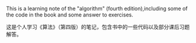 This is a learning note of the "algorithm" (fourth edition),including some of the code in the book and some answer to exercises.

这是个人学习《算法》（第四版）的笔记，包含书中的一些代码以及部分课后习题解答。
